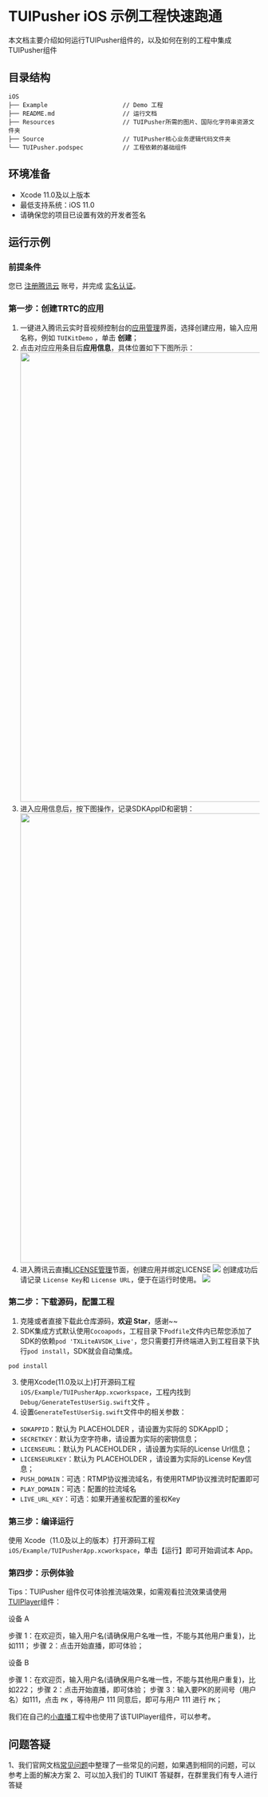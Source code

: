 # TUIPusher iOS 示例工程快速跑通
本文档主要介绍如何运行TUIPusher组件的，以及如何在别的工程中集成TUIPusher组件

## 目录结构

```
iOS
├── Example                     // Demo 工程
├── README.md                   // 运行文档
├── Resources                   // TUIPusher所需的图片、国际化字符串资源文件夹
├── Source                      // TUIPusher核心业务逻辑代码文件夹
└── TUIPusher.podspec           // 工程依赖的基础组件
```

## 环境准备
- Xcode 11.0及以上版本
- 最低支持系统：iOS 11.0
- 请确保您的项目已设置有效的开发者签名

## 运行示例

### 前提条件
您已 [注册腾讯云](https://cloud.tencent.com/document/product/378/17985) 账号，并完成 [实名认证](https://cloud.tencent.com/document/product/378/3629)。

### 第一步：创建TRTC的应用
1. 一键进入腾讯云实时音视频控制台的[应用管理](https://console.cloud.tencent.com/trtc/app)界面，选择创建应用，输入应用名称，例如 `TUIKitDemo` ，单击 **创建**；
2. 点击对应应用条目后**应用信息**，具体位置如下下图所示：
    <img src="https://qcloudimg.tencent-cloud.cn/raw/62f58d310dde3de2d765e9a460b8676a.png" width="900">
3. 进入应用信息后，按下图操作，记录SDKAppID和密钥：
    <img src="https://qcloudimg.tencent-cloud.cn/raw/bea06852e22a33c77cb41d287cac25db.png" width="900">
4. 进入腾讯云直播[LICENSE管理](https://console.cloud.tencent.com/live/license)节面，创建应用并绑定LICENSE
![](https://qcloudimg.tencent-cloud.cn/raw/886dbc5cf9cea301a69a7c06c80390d4.png)
创建成功后请记录 ` License Key `和 `License URL`，便于在运行时使用。
![](https://qcloudimg.tencent-cloud.cn/raw/5bca99c4b00f23eaa763310dc475ec1e.png)

### 第二步：下载源码，配置工程
1. 克隆或者直接下载此仓库源码，**欢迎 Star**，感谢~~
2. SDK集成方式默认使用`Cocoapods`，工程目录下`Podfile`文件内已帮您添加了SDK的依赖`pod 'TXLiteAVSDK_Live'`，您只需要打开终端进入到工程目录下执行`pod install`，SDK就会自动集成。

```
pod install
```

3. 使用Xcode(11.0及以上)打开源码工程`iOS/Example/TUIPusherApp.xcworkspace`，工程内找到`Debug/GenerateTestUserSig.swift`文件 。
4. 设置`GenerateTestUserSig.swift`文件中的相关参数：
  - `SDKAPPID`：默认为 PLACEHOLDER ，请设置为实际的 SDKAppID；
  - `SECRETKEY`：默认为空字符串，请设置为实际的密钥信息；
  - `LICENSEURL`：默认为 PLACEHOLDER ，请设置为实际的License Url信息；
  - `LICENSEURLKEY`：默认为 PLACEHOLDER ，请设置为实际的License Key信息；
  - `PUSH_DOMAIN`：可选：RTMP协议推流域名，有使用RTMP协议推流时配置即可
  - `PLAY_DOMAIN`：可选：配置的拉流域名
  - `LIVE_URL_KEY`：可选：如果开通鉴权配置的鉴权Key


### 第三步：编译运行

使用 Xcode（11.0及以上的版本）打开源码工程 `iOS/Example/TUIPusherApp.xcworkspace`，单击【运行】即可开始调试本 App。

### 第四步：示例体验
Tips：TUIPusher 组件仅可体验推流端效果，如需观看拉流效果请使用 [TUIPlayer](https://github.com/LiteAV-TUIKit/TUIPlayer)组件：

设备 A

步骤 1：在欢迎页，输入用户名(请确保用户名唯一性，不能与其他用户重复)，比如111；
步骤 2：点击开始直播，即可体验；

设备 B

步骤 1：在欢迎页，输入用户名(请确保用户名唯一性，不能与其他用户重复)，比如222；
步骤 2：点击开始直播，即可体验；
步骤 3：输入要PK的房间号（用户名）如111，点击 `PK` ，等待用户 111 同意后，即可与用户 111 进行 `PK`；

我们在自己的[小直播](https://github.com/tencentyun/XiaoZhiBo)工程中也使用了该TUIPlayer组件，可以参考。

## 问题答疑
1、我们官网文档[常见问题](https://cloud.tencent.com/document/product/454/7998)中整理了一些常见的问题，如果遇到相同的问题，可以参考上面的解决方案
2、可以加入我们的 TUIKIT 答疑群，在群里我们有专人进行答疑

